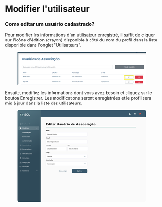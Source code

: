 # Modifier l'utilisateur

### Como editar um usuário cadastrado?

Pour modifier les informations d'un utilisateur enregistré, il suffit de cliquer sur l'icône d'édition (crayon) disponible à côté du nom du profil dans la liste disponible dans l'onglet "Utilisateurs".

<figure><img src="../../../../.gitbook/assets/image (14).png" alt=""><figcaption></figcaption></figure>

Ensuite, modifiez les informations dont vous avez besoin et cliquez sur le bouton Enregistrer. Les modifications seront enregistrées et le profil sera mis à jour dans la liste des utilisateurs.

<figure><img src="../../../../.gitbook/assets/Editar usuário (associação).png" alt=""><figcaption></figcaption></figure>
